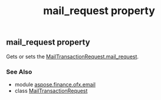 ﻿---
title: mail_request property
second_title: Aspose.Finance for Python via .NET API References
description: 
type: docs
weight: 40
url: /python-net/aspose.finance.ofx.email/mailtransactionrequest/mail_request/
is_root: false
---

## mail_request property


Gets or sets the [MailTransactionRequest.mail_request](/finance/python-net/aspose.finance.ofx.email/mailtransactionrequest#mail_request).

### See Also
* module [aspose.finance.ofx.email](../../)
* class [MailTransactionRequest](/finance/python-net/aspose.finance.ofx.email/mailtransactionrequest)
